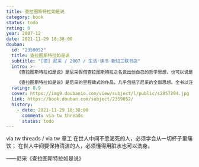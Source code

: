 ```yaml
---
title: 查拉图斯特拉如是说
category: book
status: todo
rating: 0
year: 2007-12
date: 2021-11-29 18:38:00
douban:
  id: "2359052"
  title: 查拉图斯特拉如是说
  subtitle: "[德] 尼采 / 2007 / 生活·读书·新知三联书店"
  intro: >-
    《查拉图斯特拉如是说》是尼采假借查拉图斯特拉之名说出他自己的哲学思想，也可以说是一本查拉图斯特拉的说教集或者说是查拉图斯特拉的行藏录，又有点像圣者传一类的书，但这位圣者并不是宗教的圣者，而且本书并不像一般宗教书那样枯燥乏味，却是具有极高文学价值的散文诗。

    《查拉图斯特拉如是说》是尼采的里程碑式的作品，几乎包括了尼采的全部思想。全书以汪洋恣肆的诗体写成，熔酒神的狂醉与日神的清醒于一炉，通过“超人”查拉图斯特拉之口宣讲未来世界的启示，在世界哲学史和诗歌史上均占有独特的不朽的地位。
  rating: 8.9
  cover: https://img9.doubanio.com/view/subject/l/public/s2857294.jpg
  link: https://book.douban.com/subject/2359052/
  history:
    - date: 2021-11-29 18:38:00
      comment: via tw threads
      status: todo
---
```


via tw threads / via tw 章工 在世人中间不愿渴死的人，必须学会从一切杯子里痛饮；
在世人中间要保持清洁的人，必须懂得用脏水也可以洗身。

——尼采《查拉图斯特拉如是说》
